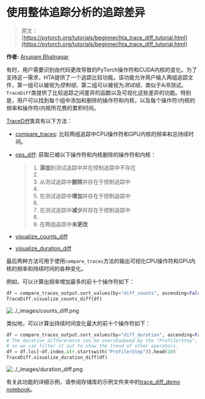 # 使用整体追踪分析的追踪差异

> 原文：[https://pytorch.org/tutorials/beginner/hta_trace_diff_tutorial.html](https://pytorch.org/tutorials/beginner/hta_trace_diff_tutorial.html)

**作者:** [Anupam Bhatnagar](https://github.com/anupambhatnagar)

有时，用户需要识别由代码更改导致的PyTorch操作符和CUDA内核的变化。为了支持这一需求，HTA提供了一个追踪比较功能。该功能允许用户输入两组追踪文件，第一组可以被视为*控制组*，第二组可以被视为*测试组*，类似于A/B测试。`TraceDiff`类提供了比较追踪之间差异的函数以及可视化这些差异的功能。特别是，用户可以找到每个组中添加和删除的操作符和内核，以及每个操作符/内核的频率和操作符/内核所花费的累积时间。

[TraceDiff](https://hta.readthedocs.io/en/latest/source/api/trace_diff_api.html)类具有以下方法：

+   [compare_traces](https://hta.readthedocs.io/en/latest/source/api/trace_diff_api.html#hta.trace_diff.TraceDiff.compare_traces): 比较两组追踪中CPU操作符和GPU内核的频率和总持续时间。

+   [ops_diff](https://hta.readthedocs.io/en/latest/source/api/trace_diff_api.html#hta.trace_diff.TraceDiff.ops_diff): 获取已被以下操作符和内核删除的操作符和内核：

    > 1.  **添加**到测试追踪中并在控制追踪中不存在
    > 1.  
    > 1.  从测试追踪中**删除**并存在于控制追踪中
    > 1.  
    > 1.  在测试追踪中**增加**并存在于控制追踪中
    > 1.  
    > 1.  在测试追踪中**减少**并存在于控制追踪中
    > 1.  
    > 1.  在两组追踪中**未更改**

+   [visualize_counts_diff](https://hta.readthedocs.io/en/latest/source/api/trace_diff_api.html#hta.trace_diff.TraceDiff.visualize_counts_diff)

+   [visualize_duration_diff](https://hta.readthedocs.io/en/latest/source/api/trace_diff_api.html#hta.trace_diff.TraceDiff.visualize_duration_diff)

最后两种方法可用于使用`compare_traces`方法的输出可视化CPU操作符和GPU内核的频率和持续时间的各种变化。

例如，可以计算出频率增加最多的前十个操作符如下：

```py
df = compare_traces_output.sort_values(by="diff_counts", ascending=False).head(10)
TraceDiff.visualize_counts_diff(df) 
```

![../_images/counts_diff.png](../Images/8ba7a34a81fdec8189722df7c9895675.png)

类似地，可以计算出持续时间变化最大的前十个操作符如下：

```py
df = compare_traces_output.sort_values(by="diff_duration", ascending=False)
# The duration differerence can be overshadowed by the "ProfilerStep",
# so we can filter it out to show the trend of other operators.
df = df.loc[~df.index.str.startswith("ProfilerStep")].head(10)
TraceDiff.visualize_duration_diff(df) 
```

![../_images/duration_diff.png](../Images/e623103bec502426b3540b481b474ce7.png)

有关此功能的详细示例，请参阅存储库的示例文件夹中的[trace_diff_demo notebook](https://github.com/facebookresearch/HolisticTraceAnalysis/blob/main/examples/trace_diff_demo.ipynb)。
